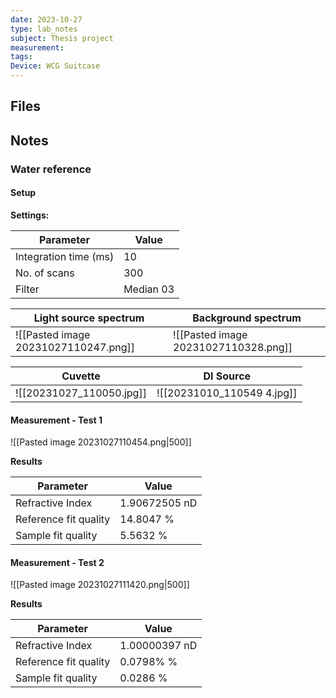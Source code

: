 ```yaml
---
date: 2023-10-27
type: lab_notes
subject: Thesis project
measurement: 
tags: 
Device: WCG Suitcase
---
```

## Files


## Notes

### Water reference

#### Setup

**Settings:**

| Parameter             | Value |
| --------------------- | ----- |
| Integration time (ms) | 10    |
| No. of scans          | 300   |
| Filter                | Median 03      |

| Light source spectrum                | Background spectrum |
| ------------------------------------ | ------------------- |
| ![[Pasted image 20231027110247.png]] | ![[Pasted image 20231027110328.png]]                    |

| Cuvette | DI Source |
| ------- | --------- |
|   ![[20231027_110050.jpg]]      |    ![[20231010_110549 4.jpg]]       |
#### Measurement - Test 1

![[Pasted image 20231027110454.png|500]]

**Results**

| Parameter             | Value         |
| --------------------- | ------------- |
| Refractive Index      | 1.90672505 nD |
| Reference fit quality | 14.8047 %     |
| Sample fit quality    | 5.5632 %              |

#### Measurement - Test 2

![[Pasted image 20231027111420.png|500]]

**Results**

| Parameter             | Value         |
| --------------------- | ------------- |
| Refractive Index      | 1.00000397 nD |
| Reference fit quality | 0.0798% %     |
| Sample fit quality    | 0.0286 %              |

